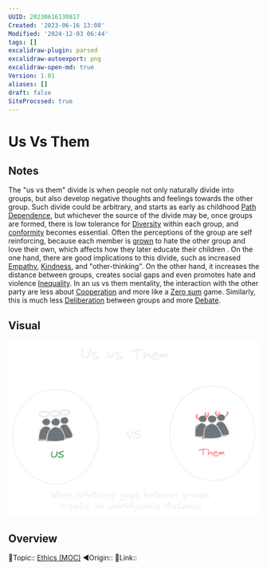 ```yaml
---
UUID: 20230616130817
Created: '2023-06-16 13:08'
Modified: '2024-12-03 06:44'
tags: []
excalidraw-plugin: parsed
excalidraw-autoexport: png
excalidraw-open-md: true
Version: 1.01
aliases: []
draft: false
SiteProcssed: true
---
```


# Us Vs Them

## Notes
The "us vs them" divide is when people not only naturally divide into groups, but also develop negative thoughts and feelings towards the other group.
Such divide could be arbitrary, and starts as early as childhood [Path Dependence](/notes/path-dependence.md), but whichever the source of the divide may be, once groups are formed, there is low tolerance for [Diversity](/notes/diversity.md) within each group, and [conformity](/notes/social-environment.md) becomes essential. Often the perceptions of the group are self reinforcing, because each member is [grown](/notes/interpersonal-identity.md) to hate the other group and love their own, which affects how they later educate their children .
On the one hand, there are good implications to this divide, such as increased [Empathy](/notes/empathy.md), [Kindness](/notes/giving.md), and "other-thinking". On the other hand, it increases the distance between groups, creates social gaps and even promotes hate and violence [Inequality](/notes/inequality.md).
In an us vs them mentality, the interaction with the other party are less about [Cooperation](/notes/cooperation.md) and more like a [Zero sum](/notes/binary-thinking.md) game. Similarly, this is much less [Deliberation](/notes/deliberation.md) between groups and more [Debate](/notes/debate.md).

## Visual

![us vs them.webp](/notes/us-vs-them.webp)

## Overview
🔼Topic:: [Ethics (MOC)](/mocs/ethics-moc.md)
◀Origin::
🔗Link::

